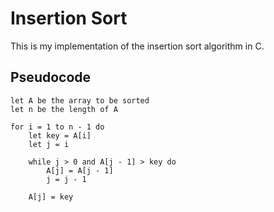 # Insertion Sort

This is my implementation of the insertion sort algorithm in C.

## Pseudocode

```
let A be the array to be sorted
let n be the length of A

for i = 1 to n - 1 do
    let key = A[i]
    let j = i

    while j > 0 and A[j - 1] > key do
        A[j] = A[j - 1]
        j = j - 1

    A[j] = key
```

